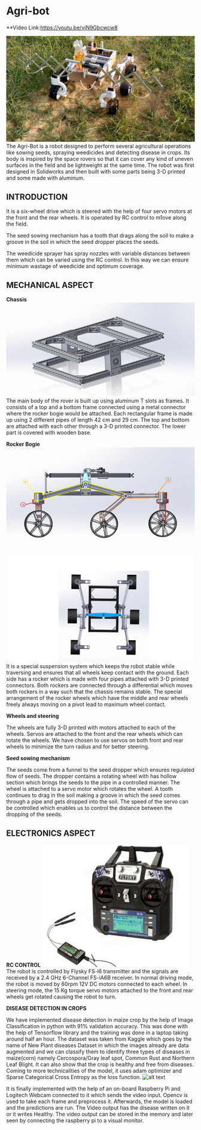 
# Agri-bot

**Video Link:https://youtu.be/vjN9Gbcwcw8

![alt text](images/agribot4.jpg)
The Agri-Bot is a robot designed to perform several agricultural operations like sowing seeds, spraying weedicides and detecting disease in crops. Its body is inspired by the space rovers so that it can cover any kind of uneven surfaces in the field and be lightweight at the same time. The robot was first designed in Solidworks and then built with some parts being 3-D printed and some made with aluminum. 

## INTRODUCTION

It is a six-wheel drive which is steered with the help of four servo motors at the front and the rear wheels. It is operated by RC control to m1ove along the field.

The seed sowing mechanism has a tooth that drags along the soil to make a groove in the soil in which the seed dropper places the seeds.

The weedicide sprayer has spray nozzles with variable distances between them which can be varied using the RC control. In this way we can ensure minimum wastage of weedicide and optimum coverage.

## MECHANICAL ASPECT

**Chassis**
![alt text](images/Picture4.png)
The main body of the rover is built up using aluminum T slots as frames. It consists of a top and a bottom frame connected using a metal connector where the rocker bogie would be attached. Each rectangular frame is made up using 2 different pipes of length 42 cm and 29 cm. The top and bottom are attached with each other through a 3-D printed connector. The lower part is covered with wooden base. 

**Rocker Bogie**
![alt text](images/Picture3.png)
It is a special suspension system which keeps the robot stable while traversing and ensures that all wheels keep contact with the ground. Each side has a rocker which is made with four pipes attached with 3-D printed connectors. Both rockers are connected through a differential which moves both rockers in a way such that the chassis remains stable. The special arrangement of the rocker wheels which have the middle and rear wheels freely always moving on a pivot lead to maximum wheel contact.

**Wheels and steering**

The wheels are fully 3-D printed with motors attached to each of the wheels. Servos are attached to the front and the rear wheels which can rotate the wheels. We have chosen to use servos on both front and rear wheels to minimize the turn radius and for better steering.

**Seed sowing mechanism**

The seeds come from a funnel to the seed dropper which ensures regulated flow of seeds. The dropper contains a rotating wheel with has hollow section which brings the seeds to the pipe in a controlled manner. The wheel is attached to a servo motor which rotates the wheel. A tooth continues to drag in the soil making a groove in which the seed comes through a pipe and gets dropped into the soil. The speed of the servo can be controlled which enables us to control the distance between the dropping of the seeds.

## ELECTRONICS ASPECT

**RC CONTROL**
![alt text](images/Picture2.jpg)
The robot is controlled by Flysky FS-i6 transmitter and the signals are received by a 2.4 GHz 6-Channel FS-iA6B receiver. In normal driving mode, the robot is moved by 60rpm 12V DC motors connected to each wheel. In steering mode, the 15 Kg torque servo motors attached to the front and rear wheels get rotated causing the robot to turn. 

**DISEASE DETECTION IN CROPS**

We have implemented disease detection in maize crop by the help of Image Classification in python with 91% validation accuracy. This was done with the help of Tensorflow library and the training was done in a laptop taking around half an hour. The dataset was taken from Kaggle which goes by the name of New Plant diseases Dataset in which the images already are data augmented and we can classify them to identify three types of diseases in maize(corn) namely Cercospora/Gray leaf spot, 
Common Rust and Northern Leaf Blight. It can also show that the crop is healthy and free from diseases. Coming to more technicalities of the model, it uses adam optimizer and Sparse Categorical Cross Entropy as the loss function.
![alt text](images/Picture1.png)

It is finally implemented with the help of an on-board Raspberry Pi and Logitech Webcam connected to it which sends the video input. Opencv is used to take each frame and preprocess it. Afterwards, the model is loaded and the predictions are run. The Video output has the disease written on it or it writes Healthy. The video output can be stored in the memory and later seen by connecting the raspberry pi to a visual monitor.





